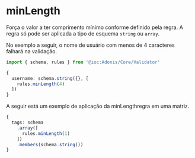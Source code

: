 # minLength

Força o valor a ter comprimento mínimo conforme definido pela regra. A regra só pode ser aplicada a tipo de esquema `string` ou `array`.

No exemplo a seguir, o nome de usuário com menos de 4 caracteres falhará na validação.

```ts
import { schema, rules } from '@ioc:Adonis/Core/Validator'

{
  username: schema.string({}, [
    rules.minLength(4)
  ])
}
```

A seguir está um exemplo de aplicação da minLengthregra em uma matriz.

```ts
{
  tags: schema
    .array([
      rules.minLength(1)
    ])
    .members(schema.string())
}
```
